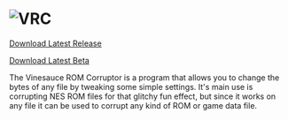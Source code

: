 ![VRC](http://raw.githubusercontent.com/Rikerz/VRC/master/resources/vrc.png)
===
[Download Latest Release](http://github.com/Rikerz/VRC/raw/master/bin/Vinesauce%20ROM%20Corruptor%20v1.1.0.zip)

[Download Latest Beta](http://github.com/Rikerz/VRC/raw/master/bin/Vinesauce%20ROM%20Corruptor%20v1.2.1%20\(Beta\).zip)

The Vinesauce ROM Corruptor is a program that allows you to change the bytes of any file by tweaking some simple settings.
It's main use is corrupting NES ROM files for that glitchy fun effect, but since it works on any file it can be used to corrupt any kind of ROM or game data file.

